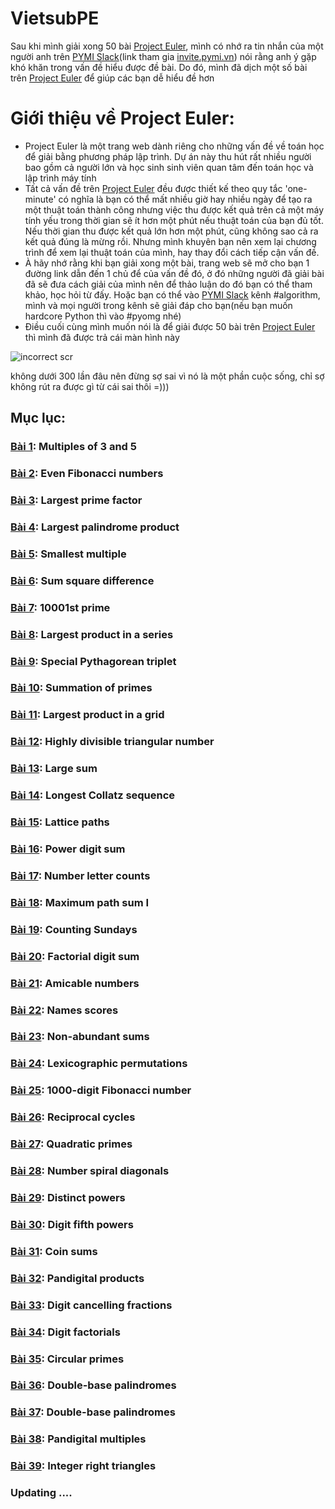 # VietsubPE
Sau khi mình giải xong 50 bài [Project Euler](https://projecteuler.net/), mình có nhớ ra tin nhắn của một người anh trên [PYMI Slack](https://pymi.slack.com/)(link tham gia [invite.pymi.vn](https://pymi-slack.herokuapp.com/)) nói rằng anh ý gặp khó khăn trong vấn đề hiểu được đề bài. Do đó, mình đã dịch một số bài trên [Project Euler](https://projecteuler.net/) để giúp các bạn dễ hiểu đề hơn

# Giới thiệu về Project Euler:
- Project Euler là một trang web dành riêng cho những vấn đề về toán học để giải bằng phương pháp lập trình. Dự án này thu hút rất nhiều người bao gồm cả người lớn và học sinh sinh viên quan tâm đến toán học và lập trình máy tính
- Tất cả vấn đề trên [Project Euler](https://projecteuler.net/) đều được thiết kế theo quy tắc 'one-minute' có nghĩa là bạn có thể mất nhiều giờ hay nhiều ngày để tạo ra một thuật toán thành công nhưng việc thu được kết quả trên cả một máy tính yếu trong thời gian sẽ ít hơn một phút nếu thuật toán của bạn đủ tốt. Nếu thời gian thu được kết quả lớn hơn một phút, cũng không sao cả ra kết quả đúng là mừng rồi. Nhưng mình khuyên bạn nên xem lại chương trình để xem lại thuật toán của mình, hay thay đổi cách tiếp cận vấn đề.
- À hãy nhớ rằng khi bạn giải xong một bài, trang web sẽ mở cho bạn 1 đường link dẫn đến 1 chủ để của vấn đề đó, ở đó những người đã giải bài đã sẽ đưa cách giải của mình nên để thảo luận do đó bạn có thể tham khảo, học hỏi từ đấy. Hoặc bạn có thể vào [PYMI Slack](https://pymi.slack.com/) kênh #algorithm, mình và mọi người trong kênh sẽ giải đáp cho bạn(nếu bạn muốn hardcore Python thì vào #pyomg nhé)
- Điều cuối cùng mình muốn nói là để giải được 50 bài trên [Project Euler](https://projecteuler.net/) thì mình đã được trả cái màn hình này
<img src="https://i.imgur.com/GaAcq4i.png" alt="incorrect scr">
<p>không dưới 300 lần đâu nên đừng sợ sai vì nó là một phần cuộc sống, chỉ sợ không rút ra được gì từ cái sai thôi =)))</p>

## Mục lục:
### [Bài 1](https://dosontung007.github.io/VietsubPE/Problem%201%20-%20Project%20Euler.html): Multiples of 3 and 5
### [Bài 2](https://dosontung007.github.io/VietsubPE/Problem%202%20-%20Project%20Euler.html): Even Fibonacci numbers
### [Bài 3](https://dosontung007.github.io/VietsubPE/Problem%203%20-%20Project%20Euler.html): Largest prime factor
### [Bài 4](https://dosontung007.github.io/VietsubPE/Problem%204%20-%20Project%20Euler.html): Largest palindrome product
### [Bài 5](https://dosontung007.github.io/VietsubPE/Problem%205%20-%20Project%20Euler.html): Smallest multiple
### [Bài 6](https://dosontung007.github.io/VietsubPE/Problem%206%20-%20Project%20Euler.html): Sum square difference
### [Bài 7](https://dosontung007.github.io/VietsubPE/Problem%207%20-%20Project%20Euler.html): 10001st prime
### [Bài 8](https://dosontung007.github.io/VietsubPE/Problem%208%20-%20Project%20Euler.html): Largest product in a series
### [Bài 9](https://dosontung007.github.io/VietsubPE/Problem%209%20-%20Project%20Euler.html): Special Pythagorean triplet
### [Bài 10](https://dosontung007.github.io/VietsubPE/Problem%2010%20-%20Project%20Euler.html): Summation of primes
### [Bài 11](https://dosontung007.github.io/VietsubPE/Problem%2011%20-%20Project%20Euler.html): Largest product in a grid
### [Bài 12](https://dosontung007.github.io/VietsubPE/Problem%2012%20-%20Project%20Euler.html): Highly divisible triangular number
### [Bài 13](https://dosontung007.github.io/VietsubPE/Problem%2013%20-%20Project%20Euler.html): Large sum
### [Bài 14](https://dosontung007.github.io/VietsubPE/Problem%2014%20-%20Project%20Euler.html): Longest Collatz sequence	
### [Bài 15](https://dosontung007.github.io/VietsubPE/Problem%2015%20-%20Project%20Euler.html): Lattice paths
### [Bài 16](https://dosontung007.github.io/VietsubPE/Problem%2016%20-%20Project%20Euler.html): Power digit sum
### [Bài 17](https://dosontung007.github.io/VietsubPE/Problem%2017%20-%20Project%20Euler.html): Number letter counts
### [Bài 18](https://dosontung007.github.io/VietsubPE/Problem%2018%20-%20Project%20Euler.html): Maximum path sum I
### [Bài 19](https://dosontung007.github.io/VietsubPE/Problem%2019%20-%20Project%20Euler.html): Counting Sundays
### [Bài 20](https://dosontung007.github.io/VietsubPE/Problem%2020%20-%20Project%20Euler.html): Factorial digit sum
### [Bài 21](https://dosontung007.github.io/VietsubPE/Problem%2021%20-%20Project%20Euler.html): Amicable numbers
### [Bài 22](https://dosontung007.github.io/VietsubPE/Problem%2022%20-%20Project%20Euler.html): Names scores
### [Bài 23](https://dosontung007.github.io/VietsubPE/Problem%2023%20-%20Project%20Euler.html): Non-abundant sums
### [Bài 24](https://dosontung007.github.io/VietsubPE/Problem%2024%20-%20Project%20Euler.html): Lexicographic permutations
### [Bài 25](https://dosontung007.github.io/VietsubPE/Problem%2025%20-%20Project%20Euler.html): 1000-digit Fibonacci number
### [Bài 26](https://dosontung007.github.io/VietsubPE/Problem%2026%20-%20Project%20Euler.html): Reciprocal cycles
### [Bài 27](https://dosontung007.github.io/VietsubPE/Problem%2027%20-%20Project%20Euler.html): Quadratic primes	
### [Bài 28](https://dosontung007.github.io/VietsubPE/Problem%2028%20-%20Project%20Euler.html): Number spiral diagonals
### [Bài 29](https://dosontung007.github.io/VietsubPE/Problem%2029%20-%20Project%20Euler.html): Distinct powers	
### [Bài 30](https://dosontung007.github.io/VietsubPE/Problem%2030%20-%20Project%20Euler.html): Digit fifth powers
### [Bài 31](https://dosontung007.github.io/VietsubPE/Problem%2031%20-%20Project%20Euler.html): Coin sums
### [Bài 32](https://dosontung007.github.io/VietsubPE/Problem%2032%20-%20Project%20Euler.html): Pandigital products
### [Bài 33](https://dosontung007.github.io/VietsubPE/Problem%2033%20-%20Project%20Euler.html):	Digit cancelling fractions
### [Bài 34](https://dosontung007.github.io/VietsubPE/Problem%2034%20-%20Project%20Euler.html):	Digit factorials
### [Bài 35](https://dosontung007.github.io/VietsubPE/Problem%2035%20-%20Project%20Euler.html): Circular primes
### [Bài 36](https://dosontung007.github.io/VietsubPE/Problem%2036%20-%20Project%20Euler.html): Double-base palindromes
### [Bài 37](https://dosontung007.github.io/VietsubPE/Problem%2037%20-%20Project%20Euler.html): Double-base palindromes
### [Bài 38](https://dosontung007.github.io/VietsubPE/Problem%2038%20-%20Project%20Euler.html): Pandigital multiples
### [Bài 39](https://dosontung007.github.io/VietsubPE/Problem%2039%20-%20Project%20Euler.html): Integer right triangles
### Updating ....